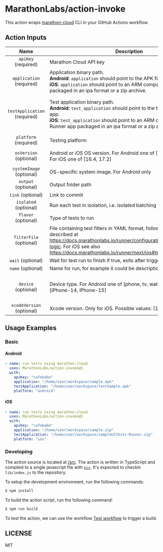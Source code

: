 # MarathonLabs/action-invoke

This action wraps [marathon-cloud][] CLI in your GitHub Actions workflow.

## Action Inputs

|             Name             | Description                                                                                                                                                                                                                                          | Default                                      | Example                                                                                                                                                                                          |
| :--------------------------: | ---------------------------------------------------------------------------------------------------------------------------------------------------------------------------------------------------------------------------------------------------- | -------------------------------------------- | ------------------------------------------------------------------------------------------------------------------------------------------------------------------------------------------------ |
|     `apiKey` (required)      | Marathon Cloud API key                                                                                                                                                                                                                               | ``                                           | `cafebabe`                                                                                                                                                                                       |
|   `application` (required)   | Application binary path. <br>**Android**: `application` should point to the APK file. <br>**iOS**: `application` should point to an ARM compatible Simulator build packaged in an ipa format or a zip archive.                                       |                                              | **Android**: `app/build/outputs/apk/debug/app-debug.apk` <br>**iOS**: `/home/user/workspace/sample.zip` or `/home/user/workspace/sample.ipa`                                                     |
| `testApplication` (required) | Test application binary path. <br>**Android**: `test_application` should point to the test .apk file for your app. <br>**iOS**: `test_application` should point to an ARM compatible iOS Test Runner app packaged in an ipa format or a zip archive. |                                              | **Android**: `app/build/outputs/apk/androidTest/debug/app-debug-androidTest.apk` <br>**iOS**: `/home/user/workspace/sampleUITests-Runner.zip` or `/home/user/workspace/sampleUITests-Runner.ipa` |
|    `platform` (required)     | Testing platform                                                                                                                                                                                                                                     | ``                                           | `Android` or `iOS`                                                                                                                                                                               |
|    `osVersion` (optional)    | Android or iOS OS version. For Android one of [10, 11, 12, 13, 14]. For iOS one of [16.4, 17.2]                                                                                                                                                      | **Android**: `11`; **iOS**: `16.4`           | `12`, `17.2`, etc.                                                                                                                                                                               |
|   `systemImage` (optional)   | OS-specific system image. For Android only                                                                                                                                                                                                           | ``                                           | `default`, `google_apis`, etc.                                                                                                                                                                   |
|     `output` (optional)      | Output folder path                                                                                                                                                                                                                                   | ``                                           | ``                                                                                                                                                                                               |
|      `link` (optional)       | Link to commit                                                                                                                                                                                                                                       | ``                                           | ``                                                                                                                                                                                               |
|    `isolated` (optional)     | Run each test in isolation, i.e. isolated batching                                                                                                                                                                                                   | `false`                                      | `true`, `false`                                                                                                                                                                                  |
|     `flavor` (optional)      | Type of tests to run                                                                                                                                                                                                                                 | `native`                                     | `native`, `js-test-appium`, `python-robotframework-appium`                                                                                                                                       |
|   `filterFile` (optional)    | File containing test filters in YAML format, following the schema described at https://docs.marathonlabs.io/runner/configuration/filtering/#filtering-logic. For iOS see also https://docs.marathonlabs.io/runner/next/ios#test-plans.               | ``                                           | ``                                                                                                                                                                                               |
|      `wait` (optional)       | Wait for test run to finish if true, exits after triggering a run if false.                                                                                                                                                                          | ``                                           | `true`                                                                                                                                                                                           |
|      `name` (optional)       | Name for run, for example it could be description of commit.                                                                                                                                                                                         | ``                                           | AmazingRun                                                                                                                                                                                       |
|     `device` (optional)      | Device type. For Android one of [phone, tv, watch]. For iOS one of [iPhone-14, iPhone-15]                                                                                                                                                            | **Android**: `phone`; **iOS**: `iPhone-14`   | `phone`, `tv`, `watch`, `iPhone-14`, `iPhone-15`                                                                                                                                                 |
|  `xcodeVersion` (optional)   | Xcode version. Only for iOS. Possible values: [14.3.1, 15.2]                                                                                                                                                                                         | `14.3.1`                                     | `14.3.1`, `15.2`                                                                                                                                                                                 |

## Usage Examples

### Basic

#### Android

```yaml
- name: run tests using marathon-cloud
  uses: MarathonLabs/action-invoke@1
  with:
    apiKey: "cafebabe"
    application: "/home/user/workspace/sample.apk"
    testApplication: "/home/user/workspace/testSample.apk"
    platform: "android"
```

#### iOS

```yaml
- name: run tests using marathon-cloud
  uses: MarathonLabs/action-invoke@1
  with:
    apiKey: "cafebabe"
    application: "/home/user/workspace/sample.zip"
    testApplication: "/home/user/workspace/sampleUITests-Runner.zip"
    platform: "ios"
```

### Developing

The action source is located at [/src](/src). The action is written in TypeScript and compiled to a single javascript file with [`ncc`][ncc]. It's expected to checkin `lib/index.js` to the repository.

To setup the development environment, run the following commands:

```bash
$ npm install
```

To build the action script, run the following command:

```bash
$ npm run build
```

To test the action, we can use the workflow [Test workflow](https://github.com/MarathonLabs/setup-marathon-cloud/actions/workflows/test-marathon-cloud.yaml) to trigger a build.

[ncc]: https://github.com/vercel/ncc
[marathon-cloud]: https://github.com/MarathonLabs/marathon-cloud-cli

## LICENSE

MIT
